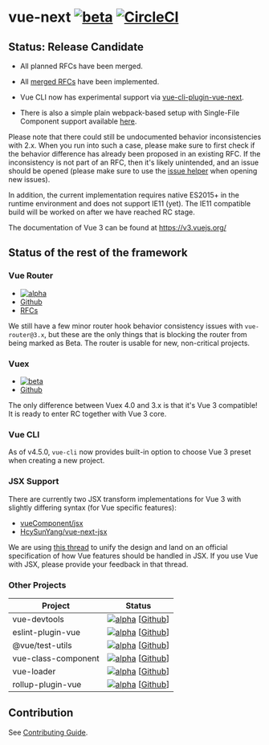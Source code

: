 # vue-next [![beta](https://img.shields.io/npm/v/vue/next.svg)](https://www.npmjs.com/package/vue/v/next) [![CircleCI](https://circleci.com/gh/vuejs/vue-next.svg?style=svg&circle-token=fb883a2d0a73df46e80b2e79fd430959d8f2b488)](https://circleci.com/gh/vuejs/vue-next)

## Status: Release Candidate

- All planned RFCs have been merged.

- All [merged RFCs](https://github.com/vuejs/rfcs/pulls?q=is%3Apr+is%3Amerged+label%3A3.x) have been implemented.

- Vue CLI now has experimental support via [vue-cli-plugin-vue-next](https://github.com/vuejs/vue-cli-plugin-vue-next).

- There is also a simple plain webpack-based setup with Single-File Component support available [here](https://github.com/vuejs/vue-next-webpack-preview).

Please note that there could still be undocumented behavior inconsistencies with 2.x. When you run into such a case, please make sure to first check if the behavior difference has already been proposed in an existing RFC. If the inconsistency is not part of an RFC, then it's likely unintended, and an issue should be opened (please make sure to use the [issue helper](https://new-issue.vuejs.org/?repo=vuejs/vue-next) when opening new issues).

In addition, the current implementation requires native ES2015+ in the runtime environment and does not support IE11 (yet). The IE11 compatible build will be worked on after we have reached RC stage.

The documentation of Vue 3 can be found at https://v3.vuejs.org/

## Status of the rest of the framework

### Vue Router

- [![alpha](https://img.shields.io/npm/v/vue-router/next.svg)](https://www.npmjs.com/package/vue-router/v/next)
- [Github](https://github.com/vuejs/vue-router-next)
- [RFCs](https://github.com/vuejs/rfcs/pulls?q=is%3Apr+is%3Amerged+label%3Arouter)

We still have a few minor router hook behavior consistency issues with `vue-router@3.x`, but these are the only things that is blocking the router from being marked as Beta. The router is usable for new, non-critical projects.

### Vuex

- [![beta](https://img.shields.io/npm/v/vuex/next.svg)](https://www.npmjs.com/package/vuex/v/next)
- [Github](https://github.com/vuejs/vuex/tree/4.0)

The only difference between Vuex 4.0 and 3.x is that it's Vue 3 compatible! It is ready to enter RC together with Vue 3 core.

### Vue CLI

As of v4.5.0, `vue-cli` now provides built-in option to choose Vue 3 preset when creating a new project.

### JSX Support

There are currently two JSX transform implementations for Vue 3 with slightly differing syntax (for Vue specific features):

- [vueComponent/jsx](https://github.com/vueComponent/jsx)
- [HcySunYang/vue-next-jsx](https://github.com/HcySunYang/vue-next-jsx)

We are using [this thread](https://github.com/vuejs/jsx/issues/141) to unify the design and land on an official specification of how Vue features should be handled in JSX. If you use Vue with JSX, please provide your feedback in that thread.

### Other Projects

| Project             | Status |
| ------------------- | ------ |
| vue-devtools        | [![alpha][vd-badge]][vd-npm] [[Github][vd-code]] |
| eslint-plugin-vue   | [![alpha][epv-badge]][epv-npm] [[Github][epv-code]] |
| @vue/test-utils     | [![alpha][vtu-badge]][vtu-npm] [[Github][vtu-code]] |
| vue-class-component | [![alpha][vcc-badge]][vcc-npm] [[Github][vcc-code]] |
| vue-loader          | [![alpha][vl-badge]][vl-npm] [[Github][vl-code]] |
| rollup-plugin-vue   | [![alpha][rpv-badge]][rpv-npm] [[Github][rpv-code]] |

[vd-badge]: https://img.shields.io/npm/v/@vue/devtools/beta.svg
[vd-npm]: https://www.npmjs.com/package/@vue/devtools/v/beta
[vd-code]: https://github.com/vuejs/vue-devtools/tree/next

[epv-badge]: https://img.shields.io/npm/v/eslint-plugin-vue/next.svg
[epv-npm]: https://www.npmjs.com/package/eslint-plugin-vue/v/next
[epv-code]: https://github.com/vuejs/eslint-plugin-vue

[vtu-badge]: https://img.shields.io/npm/v/@vue/test-utils/next.svg
[vtu-npm]: https://www.npmjs.com/package/@vue/test-utils/v/next
[vtu-code]: https://github.com/vuejs/vue-test-utils-next

[jsx-badge]: https://img.shields.io/npm/v/@ant-design-vue/babel-plugin-jsx.svg
[jsx-npm]: https://www.npmjs.com/package/@ant-design-vue/babel-plugin-jsx
[jsx-code]: https://github.com/vueComponent/jsx

[vcc-badge]: https://img.shields.io/npm/v/vue-class-component/next.svg
[vcc-npm]: https://www.npmjs.com/package/vue-class-component/v/next
[vcc-code]: https://github.com/vuejs/vue-class-component/tree/next

[vl-badge]: https://img.shields.io/npm/v/vue-loader/next.svg
[vl-npm]: https://www.npmjs.com/package/vue-loader/v/next
[vl-code]: https://github.com/vuejs/vue-loader/tree/next

[rpv-badge]: https://img.shields.io/npm/v/rollup-plugin-vue/next.svg
[rpv-npm]: https://www.npmjs.com/package/rollup-plugin-vue/v/next
[rpv-code]: https://github.com/vuejs/rollup-plugin-vue/tree/next

## Contribution

See [Contributing Guide](https://github.com/vuejs/vue-next/blob/master/.github/contributing.md).
